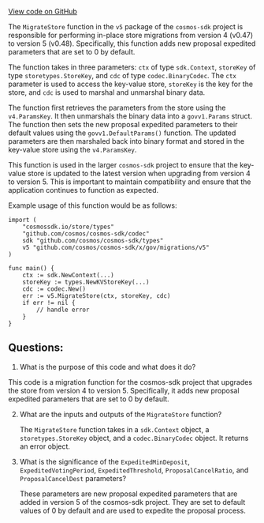 [View code on GitHub](https://github.com/cosmos/cosmos-sdk.git/x/gov/migrations/v5/store.go)

The `MigrateStore` function in the `v5` package of the `cosmos-sdk` project is responsible for performing in-place store migrations from version 4 (v0.47) to version 5 (v0.48). Specifically, this function adds new proposal expedited parameters that are set to 0 by default. 

The function takes in three parameters: `ctx` of type `sdk.Context`, `storeKey` of type `storetypes.StoreKey`, and `cdc` of type `codec.BinaryCodec`. The `ctx` parameter is used to access the key-value store, `storeKey` is the key for the store, and `cdc` is used to marshal and unmarshal binary data. 

The function first retrieves the parameters from the store using the `v4.ParamsKey`. It then unmarshals the binary data into a `govv1.Params` struct. The function then sets the new proposal expedited parameters to their default values using the `govv1.DefaultParams()` function. The updated parameters are then marshaled back into binary format and stored in the key-value store using the `v4.ParamsKey`. 

This function is used in the larger `cosmos-sdk` project to ensure that the key-value store is updated to the latest version when upgrading from version 4 to version 5. This is important to maintain compatibility and ensure that the application continues to function as expected. 

Example usage of this function would be as follows:

```
import (
    "cosmossdk.io/store/types"
    "github.com/cosmos/cosmos-sdk/codec"
    sdk "github.com/cosmos/cosmos-sdk/types"
    v5 "github.com/cosmos/cosmos-sdk/x/gov/migrations/v5"
)

func main() {
    ctx := sdk.NewContext(...)
    storeKey := types.NewKVStoreKey(...)
    cdc := codec.New()
    err := v5.MigrateStore(ctx, storeKey, cdc)
    if err != nil {
        // handle error
    }
}
```
## Questions: 
 1. What is the purpose of this code and what does it do?
   
   This code is a migration function for the cosmos-sdk project that upgrades the store from version 4 to version 5. Specifically, it adds new proposal expedited parameters that are set to 0 by default.

2. What are the inputs and outputs of the `MigrateStore` function?
   
   The `MigrateStore` function takes in a `sdk.Context` object, a `storetypes.StoreKey` object, and a `codec.BinaryCodec` object. It returns an error object.

3. What is the significance of the `ExpeditedMinDeposit`, `ExpeditedVotingPeriod`, `ExpeditedThreshold`, `ProposalCancelRatio`, and `ProposalCancelDest` parameters?
   
   These parameters are new proposal expedited parameters that are added in version 5 of the cosmos-sdk project. They are set to default values of 0 by default and are used to expedite the proposal process.